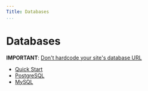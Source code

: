 ```yaml
---
Title: Databases
...
```


# Databases

**IMPORTANT**: [Don't hardcode your site's database URL](no-hardcode-url.md)

- [Quick Start](quick-start.md)
- [PostgreSQL](postgresql.md)
- [MySQL](mysql.md)
